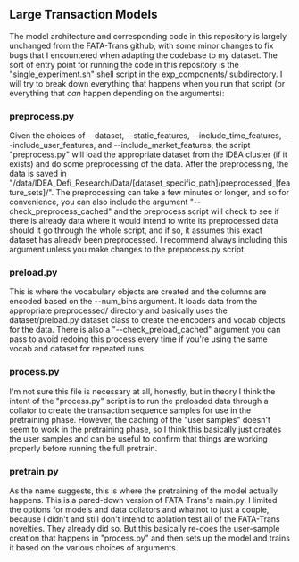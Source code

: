 ## Large Transaction Models

The model architecture and corresponding code in this repository is largely unchanged from the FATA-Trans github, with some minor changes to fix bugs that I encountered when adapting the codebase to my dataset. The sort of entry point for running the code in this repository is the "single_experiment.sh" shell script in the exp_components/ subdirectory. I will try to break down everything that happens when you run that script (or everything that _can_ happen depending on the arguments):

### preprocess.py

Given the choices of --dataset, --static_features, --include_time_features, --include_user_features,  and --include_market_features, the script "preprocess.py" will load the appropriate dataset from the IDEA cluster (if it exists) and do some preprocessing of the data. After the preprocessing, the data is saved in "/data/IDEA_Defi_Research/Data/[dataset_specific_path]/preprocessed_[feature_sets]/". The preprocessing can take a few minutes or longer, and so for convenience, you can also include the argument "--check_preprocess_cached" and the preprocess script will check to see if there is already data where it would intend to write its preprocessed data should it go through the whole script, and if so, it assumes this exact dataset has already been preprocessed. I recommend always including this argument unless you make changes to the preprocess.py script.

### preload.py

This is where the vocabulary objects are created and the columns are encoded based on the --num_bins argument. It loads data from the appropriate preprocessed/ directory and basically uses the dataset/preload.py dataset class to create the encoders and vocab objects for the data. There is also a "--check_preload_cached" argument you can pass to avoid redoing this process every time if you're using the same vocab and dataset for repeated runs.

### process.py

I'm not sure this file is necessary at all, honestly, but in theory I think the intent of the "process.py" script is to run the preloaded data through a collator to create the transaction sequence samples for use in the pretraining phase. However, the caching of the "user samples" doesn't seem to work in the pretraining phase, so I think this basically just creates the user samples and can be useful to confirm that things are working properly before running the full pretrain.

### pretrain.py

As the name suggests, this is where the pretraining of the model actually happens. This is a pared-down version of FATA-Trans's main.py. I limited the options for models and data collators and whatnot to just a couple, because I didn't and still don't intend to ablation test all of the FATA-Trans novelties. They already did so. But this basically re-does the user-sample creation that happens in "process.py" and then sets up the model and trains it based on the various choices of arguments.



